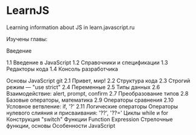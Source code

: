 # LearnJS
Learning information about JS in learn.javascript.ru

Изучены главы:

Введение

1.1 Введение в JavaScript
1.2 Справочники и спецификации
1.3 Редакторы кода
1.4 Консоль разработчика

Основы JavaScript
git 
2.1 Привет, мир!
2.2 Структура кода
2.3 Строгий режим — "use strict"
2.4 Переменные
2.5 Типы данных
2.6 Взаимодействие: alert, prompt, confirm
2.7 Преобразование типов
2.8 Базовые операторы, математика
2.9 Операторы сравнения
2.10 Условное ветвление: if, '?'
2.11 Логические операторы
Операторы нулевого слияния и присваивания: '??', '??='
Циклы while и for
Конструкция "switch"
Функции
Function Expression
Стрелочные функции, основы
Особенности JavaScript

